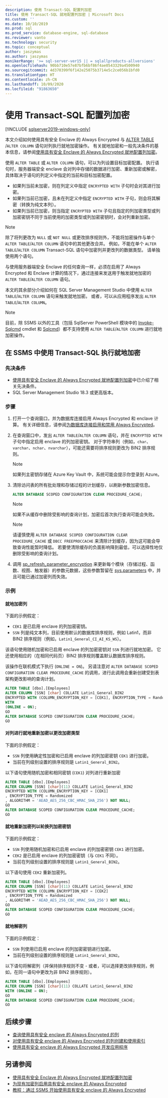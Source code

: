 ```yaml
---
description: 使用 Transact-SQL 配置列加密
title: 使用 Transact-SQL 就地配置列加密 | Microsoft Docs
ms.custom: ''
ms.date: 10/10/2019
ms.prod: sql
ms.prod_service: database-engine, sql-database
ms.reviewer: vanto
ms.technology: security
ms.topic: conceptual
author: jaszymas
ms.author: jaszymas
monikerRange: '>= sql-server-ver15 || = sqlallproducts-allversions'
ms.openlocfilehash: 90bb710e57e87bfb6bf86f4ae0543329a4500940
ms.sourcegitcommit: 4d370399f6f142e25075b3714e5c2ce056b1bfd0
ms.translationtype: HT
ms.contentlocale: zh-CN
ms.lasthandoff: 10/09/2020
ms.locfileid: "91863650"
---
```

# <a name="configure-column-encryption-in-place-with-transact-sql"></a>使用 Transact-SQL 配置列加密
[!INCLUDE [sqlserver2019-windows-only](../../../includes/applies-to-version/sqlserver2019-windows-only.md)]

本文介绍如何使用具有安全 Enclave 的 Always Encrypted 与 [ALTER TABLE ](../../../odbc/microsoft/alter-table-statement.md)/`ALTER COLUMN` 语句对列执行就地加密操作。 有关就地加密和一般先决条件的基本信息，请参阅[使用具有安全 Enclave 的 Always Encrypted 就地配置列加密](always-encrypted-enclaves-configure-encryption.md)。

使用 `ALTER TABLE` 或 `ALTER COLUMN` 语句，可以为列设置目标加密配置。 执行语句时，服务器端安全 enclave 会对列中存储的数据进行加密、重新加密或解密，具体取决于语句的列定义中指定的当前和目标加密配置。 
- 如果列当前未加密，则在列定义中指定 `ENCRYPTED WITH` 子句时会对其进行加密。
- 如果列当前已加密，且未在列定义中指定 `ENCRYPTED WITH` 子句，则会将其解密（转换为纯文本列）。
- 如果列当前已加密，则当指定 `ENCRYPTED WITH` 子句且指定的列加密类型或列加密密钥不同于当前使用的加密类型或列加密密钥时，会对列重新加密。 

> [!NOTE]
> 除了将列更改为 `NULL` 或 `NOT NULL` 或更改排序规则外，不能将加密操作与单个 `ALTER TABLE`/`ALTER COLUMN` 语句中的其他更改合并。 例如，不能在单个 `ALTER TABLE`/`ALTER COLUMN` Transact-SQL 语句中加密列并更改列的数据类型。 请单独使用两个语句。

与使用服务器端安全 Enclave 的任何查询一样，必须在启用了 Always Encrypted 和 Enclave 计算的情况下，通过连接来发送用于触发就地加密的 `ALTER TABLE`/`ALTER COLUMN` 语句。 

本文的其余部分介绍如何在 SQL Server Management Studio 中使用 `ALTER TABLE`/`ALTER COLUMN` 语句来触发就地加密。 或者，可以从应用程序发出 `ALTER TABLE`/`ALTER COLUMN`。 

> [!NOTE]
> 目前，除 SSMS 以外的工具（包括 SqlServer PowerShell 模块中的 [Invoke-Sqlcmd](/powershell/module/sqlserver/invoke-sqlcmd) cmdlet 和 [Sqlcmd](../../../tools/sqlcmd-utility.md)）都不支持使用 `ALTER TABLE`/`ALTER COLUMN` 进行就地加密操作。

## <a name="perform-in-place-encryption-with-transact-sql-in-ssms"></a>在 SSMS 中使用 Transact-SQL 执行就地加密
### <a name="pre-requisites"></a>先决条件
- [使用具有安全 Enclave 的 Always Encrypted 就地配置列加密](always-encrypted-enclaves-configure-encryption.md)中已介绍了相关先决条件。
- SQL Server Management Studio 18.3 或更高版本。

### <a name="steps"></a>步骤
1. 打开一个查询窗口，并为数据库连接启用 Always Encrypted 和 enclave 计算。 有关详细信息，请参阅[为数据库连接启用和禁用 Always Encrypted](always-encrypted-query-columns-ssms.md#en-dis)。
2. 在查询窗口中，发出 `ALTER TABLE`/`ALTER COLUMN` 语句，并在 `ENCRYPTED WITH` 子句中指定启用 enclave 的列加密密钥。 对于字符串列（例如，`char`、`varchar`、`nchar`、`nvarchar`），可能还需要将排序规则更改为 BIN2 排序规则。 
    
    > [!NOTE]
    > 如果列主密钥存储在 Azure Key Vault 中，系统可能会提示你登录到 Azure。

3. 清除访问表的所有批处理和存储过程的计划缓存，以刷新参数加密信息。 
 
    ```sql
    ALTER DATABASE SCOPED CONFIGURATION CLEAR PROCEDURE_CACHE;
    ```
    > [!NOTE]
    > 如果不从缓存中删除受影响的查询计划，加密后首次执行查询可能会失败。

    > [!NOTE]
    > 请谨慎使用 `ALTER DATABASE SCOPED CONFIGURATION CLEAR PROCEDURE_CACHE` 或 `DBCC FREEPROCCACHE` 来清除计划缓存，因为这可能会导致查询性能暂时降低。 若要使清除缓存的负面影响降到最低，可以选择性地仅删除受影响的查询计划。

4.  调用 [sp_refresh_parameter_encryption](../../system-stored-procedures/sp-refresh-parameter-encryption-transact-sql.md) 来更新每个模块（存储过程、函数、视图、触发器）的参数元数据，这些参数暂留在 [sys.parameters](../..//system-catalog-views/sys-parameters-transact-sql.md) 中，并且可能已通过加密列而失效。

### <a name="examples"></a>示例
#### <a name="encrypting-a-column-in-place"></a>就地加密列
下面的示例假定：
- `CEK1` 是已启用 enclave 的列加密密钥。
- `SSN` 列是纯文本列，目前使用默认的数据库排序规则，例如 Latin1，而非 BIN2 排序规则（例如，`Latin1_General_CI_AI_KS_WS`）。

该语句使用随机加密和已启用 enclave 的列加密密钥对 `SSN` 列进行就地加密。 它还使用相应的（在相同代码页）BIN2 排序规则覆盖默认数据库排序规则。

该操作在联机模式下执行 (`ONLINE = ON`)。 另请注意对 `ALTER DATABASE SCOPED CONFIGURATION CLEAR PROCEDURE_CACHE` 的调用，进行此调用会重新创建受到表架构更改影响的查询计划。

```sql
ALTER TABLE [dbo].[Employees]
ALTER COLUMN [SSN] [char] COLLATE Latin1_General_BIN2
ENCRYPTED WITH (COLUMN_ENCRYPTION_KEY = [CEK1], ENCRYPTION_TYPE = Randomized, ALGORITHM = 'AEAD_AES_256_CBC_HMAC_SHA_256') NOT NULL
WITH
(ONLINE = ON);
GO
ALTER DATABASE SCOPED CONFIGURATION CLEAR PROCEDURE_CACHE;
GO
```

#### <a name="re-encrypt-a-column-in-place-to-change-encryption-type"></a>对列进行就地重新加密以更改加密类型
下面的示例假定：
- `SSN` 列使用确定性加密和已启用 enclave 的列加密密钥 `CEK1` 进行加密。
- 当前在列级别设置的排序规则是 `Latin1_General_BIN2`。

以下语句使用随机加密和相同密钥 (`CEK1`) 对列进行重新加密

```sql
ALTER TABLE [dbo].[Employees]
ALTER COLUMN [SSN] [char](11) COLLATE Latin1_General_BIN2
ENCRYPTED WITH (COLUMN_ENCRYPTION_KEY = [CEK1]
, ENCRYPTION_TYPE = Randomized
, ALGORITHM = 'AEAD_AES_256_CBC_HMAC_SHA_256') NOT NULL;
GO
ALTER DATABASE SCOPED CONFIGURATION CLEAR PROCEDURE_CACHE;
GO
```

#### <a name="re-encrypt-a-column-in-place-to-rotate-a-column-encryption-key"></a>就地重新加密列以轮换列加密密钥
下面的示例假定：
- `SSN` 列使用随机加密和已启用 enclave 的列加密密钥 `CEK1` 进行加密。
- `CEK2` 是已启用 enclave 的列加密密钥（与 `CEK1` 不同）。
- 当前在列级别设置的排序规则是 `Latin1_General_BIN2`。

以下语句使用 `CEK2` 重新加密列。

```sql
ALTER TABLE [dbo].[Employees]
ALTER COLUMN [SSN] [char](11) COLLATE Latin1_General_BIN2
ENCRYPTED WITH (COLUMN_ENCRYPTION_KEY = [CEK2]
, ENCRYPTION_TYPE = Randomized
, ALGORITHM = 'AEAD_AES_256_CBC_HMAC_SHA_256') NOT NULL;
GO
ALTER DATABASE SCOPED CONFIGURATION CLEAR PROCEDURE_CACHE;
GO
```
#### <a name="decrypt-a-column-in-place"></a>就地解密列
下面的示例假定：
- `SSN` 列使用已启用 enclave 的列加密密钥进行加密。
- 当前在列级别设置的排序规则是 `Latin1_General_BIN2`。

以下语句将解密列（并保持排序规则不变 - 或者，可以选择更改排序规则，例如，在同一语句中更改为非 BIN2 排序规则）。

```sql
ALTER TABLE [dbo].[Employees]
ALTER COLUMN [SSN] [char](11) COLLATE Latin1_General_BIN2
WITH (ONLINE = ON);
GO
ALTER DATABASE SCOPED CONFIGURATION CLEAR PROCEDURE_CACHE;
GO
```

## <a name="next-steps"></a>后续步骤
- [查询使用具有安全 enclave 的 Always Encrypted 的列](always-encrypted-enclaves-query-columns.md)
- [对使用具有安全 enclave 的 Always Encrypted 的列创建和使用索引](always-encrypted-enclaves-create-use-indexes.md)
- [使用具有安全 enclave 的 Always Encrypted 开发应用程序](always-encrypted-enclaves-client-development.md)

## <a name="see-also"></a>另请参阅  
- [使用具有安全 Enclave 的 Always Encrypted 就地配置列加密](always-encrypted-enclaves-configure-encryption.md)
- [为现有加密列启用具有安全 enclave 的 Always Encrypted](always-encrypted-enclaves-enable-for-encrypted-columns.md)
- [教程：通过 SSMS 开始使用具有安全 enclave 的 Always Encrypted](../tutorial-getting-started-with-always-encrypted-enclaves.md)